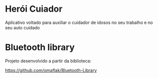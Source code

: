 # Herói Cuiador
Aplicativo voltado para auxiliar o cuidador de idosos no seu trabalho e no seu auto cuidado

# Bluetooth library
Projeto desenvolvido a partir da biblioteca:

https://github.com/omaflak/Bluetooth-Library
